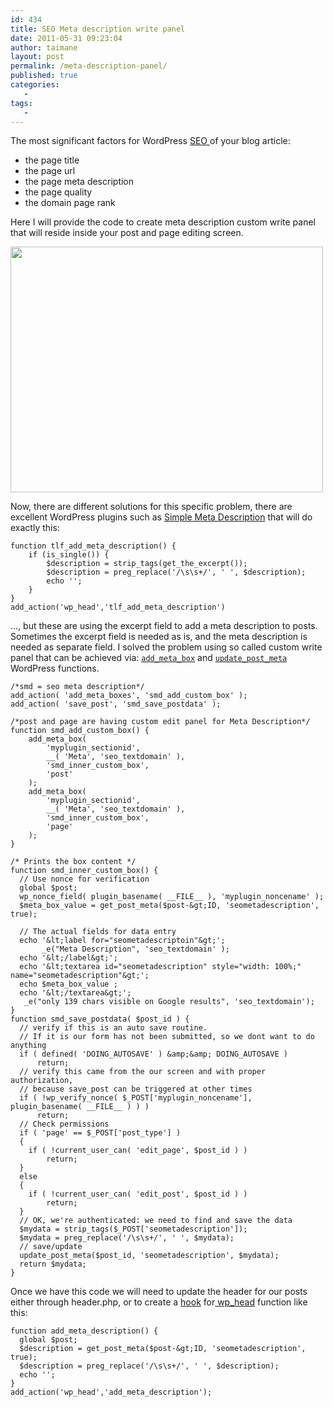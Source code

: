 ```yaml
---
id: 434
title: SEO Meta description write panel
date: 2011-05-31 09:23:04
author: taimane
layout: post
permalink: /meta-description-panel/
published: true
categories:
   -
tags:
   -
---
```

The most significant factors for WordPress <a title="SEO " href="http://en.wikipedia.org/wiki/Search_engine_optimization">SEO </a>of your blog article:

* the page title
* the page url
* the page meta description
* the page quality
* the domain page rank

Here I will provide the code to create meta description custom write panel that will reside inside your post and page editing screen.

<img class="alignnone size-full wp-image-436" title="seodescription" src="https://programming-review.com/wp-content/uploads/2011/05/seodescription-e1306831458774.png" alt="" width="500" height="393" />

Now, there are different solutions for this specific problem, there are excellent WordPress plugins such as <a href="http://wordpress.org/plugins/simple-meta-description/">Simple Meta Description</a> that will do exactly this:
```
function tlf_add_meta_description() {
	if (is_single()) {
		$description = strip_tags(get_the_excerpt());
		$description = preg_replace('/\s\s+/', ' ', $description);
		echo '';
	}
}
add_action('wp_head','tlf_add_meta_description')
```
..., but these are using the excerpt field to add a meta description to posts. Sometimes the excerpt field is needed as is, and the meta description is needed as separate field. I solved the problem using so called custom write panel that can be achieved via: <code><a title="add_meta_box" href="http://codex.wordpress.org/Function_Reference/add_meta_box">add_meta_box</a></code> and <code><a title="update_post_meta" href="http://codex.wordpress.org/Function_Reference/update_post_meta">update_post_meta</a></code> WordPress functions.
```
/*smd = seo meta description*/
add_action( 'add_meta_boxes', 'smd_add_custom_box' );
add_action( 'save_post', 'smd_save_postdata' );

/*post and page are having custom edit panel for Meta Description*/
function smd_add_custom_box() {
    add_meta_box(
        'myplugin_sectionid',
        __( 'Meta', 'seo_textdomain' ),
        'smd_inner_custom_box',
        'post'
    );
    add_meta_box(
        'myplugin_sectionid',
        __( 'Meta', 'seo_textdomain' ),
        'smd_inner_custom_box',
        'page'
    );
}

/* Prints the box content */
function smd_inner_custom_box() {
  // Use nonce for verification
  global $post;
  wp_nonce_field( plugin_basename( __FILE__ ), 'myplugin_noncename' );
  $meta_box_value = get_post_meta($post-&gt;ID, 'seometadescription', true);

  // The actual fields for data entry
  echo '&lt;label for="seometadescriptoin"&gt;';
       _e("Meta Description", 'seo_textdomain' );
  echo '&lt;/label&gt;';
  echo '&lt;textarea id="seometadescription" style="width: 100%;" name="seometadescription"&gt;';
  echo $meta_box_value ;
  echo '&lt;/textarea&gt;';
   _e("only 139 chars visible on Google results", 'seo_textdomain');
}
function smd_save_postdata( $post_id ) {
  // verify if this is an auto save routine.
  // If it is our form has not been submitted, so we dont want to do anything
  if ( defined( 'DOING_AUTOSAVE' ) &amp;&amp; DOING_AUTOSAVE )
      return;
  // verify this came from the our screen and with proper authorization,
  // because save_post can be triggered at other times
  if ( !wp_verify_nonce( $_POST['myplugin_noncename'], plugin_basename( __FILE__ ) ) )
      return;
  // Check permissions
  if ( 'page' == $_POST['post_type'] )
  {
    if ( !current_user_can( 'edit_page', $post_id ) )
        return;
  }
  else
  {
    if ( !current_user_can( 'edit_post', $post_id ) )
        return;
  }
  // OK, we're authenticated: we need to find and save the data
  $mydata = strip_tags($_POST['seometadescription']);
  $mydata = preg_replace('/\s\s+/', ' ', $mydata);
  // save/update
  update_post_meta($post_id, 'seometadescription', $mydata);
  return $mydata;
}
```
Once we have this code we will need to update the header for our posts either through header.php, or to create a <a title="hook" href="https://programming-review.com/add_action/">hook</a> for<a title=" wp_head" href="http://codex.wordpress.org/Plugin_API/Action_Reference/wp_head"> wp_head</a> function like this:
```
function add_meta_description() {
  global $post;
  $description = get_post_meta($post-&gt;ID, 'seometadescription', true);
  $description = preg_replace('/\s\s+/', ' ', $description);
  echo '';
}
add_action('wp_head','add_meta_description');
```

